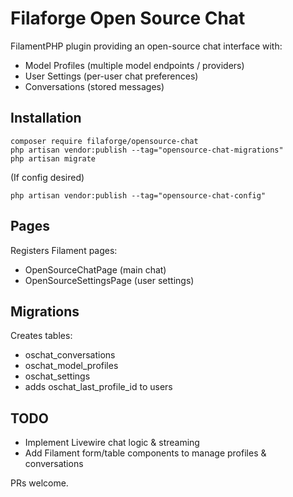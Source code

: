 # Filaforge Open Source Chat

FilamentPHP plugin providing an open-source chat interface with:

- Model Profiles (multiple model endpoints / providers)
- User Settings (per-user chat preferences)
- Conversations (stored messages)

## Installation

```
composer require filaforge/opensource-chat
php artisan vendor:publish --tag="opensource-chat-migrations"
php artisan migrate
```

(If config desired)
```
php artisan vendor:publish --tag="opensource-chat-config"
```

## Pages

Registers Filament pages:
- OpenSourceChatPage (main chat)
- OpenSourceSettingsPage (user settings)

## Migrations

Creates tables:
- oschat_conversations
- oschat_model_profiles
- oschat_settings
- adds oschat_last_profile_id to users

## TODO
- Implement Livewire chat logic & streaming
- Add Filament form/table components to manage profiles & conversations

PRs welcome.
